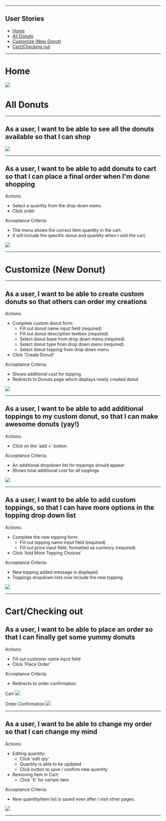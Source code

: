---------------------------------

## User Stories
- [Home](#home)
- [All Donuts](#all-donuts)
- [Customize (New Donut)](#customize-new-donut)
- [Cart/Checking out](#cartchecking-out)

---------------------------------

# Home


![](./wireframes/home_page.png)

# All Donuts

---------------------------------

## As a user, I want to be able to see all the donuts available so that I can shop

![](./wireframes/donuts.png)

---------------------------------

## As a user, I want to be able to add donuts to cart so that I can place a final order when I'm done shopping

Actions:

- Select a quantity from the drop down menu
- Click order

Acceptance Criteria:

- The menu shows the correct item quantity in the cart.
- It will include the specific donut and quantity when I visit the cart.

![](./wireframes/donut_in_cart.png)

---------------------------------
# Customize (New Donut)

---------------------------------

## As a user, I want to be able to create custom donuts so that others can order my creations

Actions:

- Complete custom donut form:
  - Fill out donut name input field (required)
  - Fill out donut description textbox (required)
  - Select donut base from drop down menu (required)
  - Select donut type from drop down menu (required)
  - Select donut topping from drop down menu
- Click 'Create Donut!'

Acceptance Criteria:

- Shows additional cost for topping
- Redirects to Donuts page which displays newly created donut

![](./wireframes/custom_donut.png)

---------------------------------

## As a user, I want to be able to add additional toppings to my custom donut, so that I can make awesome donuts (yay!)

Actions:

- Click on the 'add +' button

Acceptance Criteria:

- An additional dropdown list for toppings should appear
- Shows total additional cost for all toppings

![](./wireframes/adding_toppings.png)

---------------------------------

## As a user, I want to be able to add custom toppings, so that I can have more options in the topping drop down list

Actions:

- Complete the new topping form:
  - Fill out topping name input field (required)
  - Fill out price input field, formatted as currency (required)
- Click 'Add More Topping Choices'  

Acceptance Criteria:

- New topping added message is displayed
- Toppings dropdown lists now include the new topping

![](./wireframes/added_new_toppings.png)

---------------------------------

# Cart/Checking out

## As a user, I want to be able to place an order so that I can finally get some yummy donuts

Actions:

- Fill out customer name input field
- Click 'Place Order'

Acceptance Criteria:

- Redirects to order confirmation

Cart
![](./wireframes/checkout_page.png)

Order Confirmation
![](./wireframes/order_confirmation.png)

---------------------------------

## As a user, I want to be able to change my order so that I can change my mind

Actions:

- Editing quantity:
  - Click 'edit qty' 
  - Quantity is able to be updated
  - Click button to save / confirm new quantity
- Removing Item in Cart:
  - Click 'X' for certain item

Acceptance Criteria:

- New quantity/item list is saved even after I visit other pages.


![](./wireframes/checkout_with_update.png)

---------------------------------